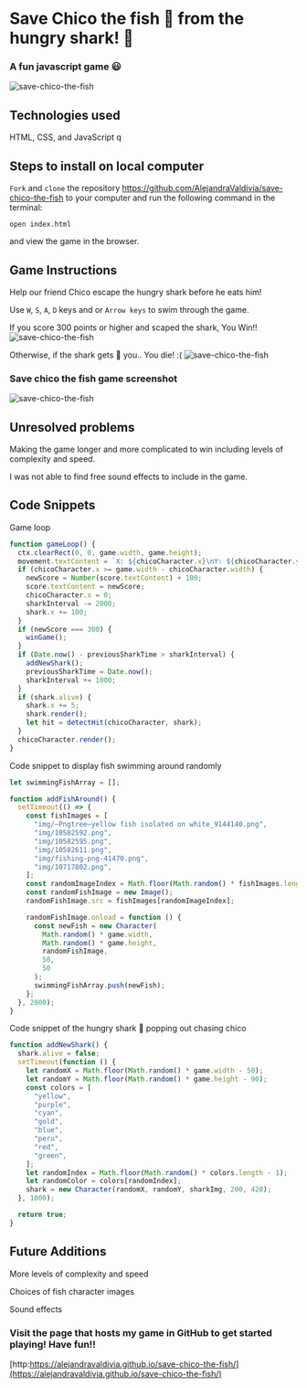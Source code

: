 # Save Chico the fish 🐠 from the hungry shark! 🦈

### A fun javascript game 😃

![save-chico-the-fish](img/save-chico-wireframe-1.jpeg)

## Technologies used

HTML, CSS, and JavaScript
q
## Steps to install on local computer

`Fork` and `clone` the repository
https://github.com/AlejandraValdivia/save-chico-the-fish to your computer and run the following command in the terminal:

`open index.html`

and view the game in the browser.

## Game Instructions

Help our friend Chico escape the hungry shark before he eats him!

Use `W`, `S`, `A`, `D` keys and or `Arrow keys` to swim through the game.

If you score 300 points or higher and scaped the shark, You Win!!
![save-chico-the-fish](img/save-chico-wireframe-win.jpeg)

Otherwise, if the shark gets 🦈 you.. You die! :(
![save-chico-the-fish](img/save-chico-wireframe-lost.jpeg)

### Save chico the fish game screenshot

![save-chico-the-fish](img/save-chico-screenshot.jpeg)

## Unresolved problems

Making the game longer and more complicated to win including levels of complexity and speed.

I was not able to find free sound effects to include in the game.

## Code Snippets

Game loop

```javascript
function gameLoop() {
  ctx.clearRect(0, 0, game.width, game.height);
  movement.textContent = `X: ${chicoCharacter.x}\nY: ${chicoCharacter.y}`;
  if (chicoCharacter.x >= game.width - chicoCharacter.width) {
    newScore = Number(score.textContent) + 100;
    score.textContent = newScore;
    chicoCharacter.x = 0;
    sharkInterval -= 2000;
    shark.x += 100;
  }
  if (newScore === 300) {
    winGame();
  }
  if (Date.now() - previousSharkTime > sharkInterval) {
    addNewShark();
    previousSharkTime = Date.now();
    sharkInterval += 1000;
  }
  if (shark.alive) {
    shark.x += 5;
    shark.render();
    let hit = detectHit(chicoCharacter, shark);
  }
  chicoCharacter.render();
}
```

Code snippet to display fish swimming around randomly

```javascript
let swimmingFishArray = [];

function addFishAround() {
  setTimeout(() => {
    const fishImages = [
      "img/—Pngtree—yellow fish isolated on white_9144140.png",
      "img/10582592.png",
      "img/10582595.png",
      "img/10582611.png",
      "img/fishing-png-41470.png",
      "img/10717802.png",
    ];
    const randomImageIndex = Math.floor(Math.random() * fishImages.length);
    const randomFishImage = new Image();
    randomFishImage.src = fishImages[randomImageIndex];

    randomFishImage.onload = function () {
      const newFish = new Character(
        Math.random() * game.width,
        Math.random() * game.height,
        randomFishImage,
        50,
        50
      );
      swimmingFishArray.push(newFish);
    };
  }, 2000);
}
```

Code snippet of the hungry shark 🦈 popping out chasing chico

```javascript
function addNewShark() {
  shark.alive = false;
  setTimeout(function () {
    let randomX = Math.floor(Math.random() * game.width - 50);
    let randomY = Math.floor(Math.random() * game.height - 90);
    const colors = [
      "yellow",
      "purple",
      "cyan",
      "gold",
      "blue",
      "peru",
      "red",
      "green",
    ];
    let randomIndex = Math.floor(Math.random() * colors.length - 1);
    let randomColor = colors[randomIndex];
    shark = new Character(randomX, randomY, sharkImg, 200, 420);
  }, 1000);

  return true;
}
```

## Future Additions

More levels of complexity and speed

Choices of fish character images

Sound effects

### Visit the page that hosts my game in GitHub to get started playing! Have fun!!

[http:https://alejandravaldivia.github.io/save-chico-the-fish/](https://alejandravaldivia.github.io/save-chico-the-fish/)
